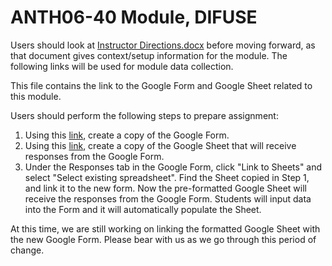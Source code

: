 # ANTH06-40 Module, DIFUSE

Users should look at [Instructor Directions.docx](https://github.com/difuse-dartmouth/ANTH06-40_22F/tree/main/completed_module/components) before moving forward, as that document gives context/setup information for the module. The following links will be used for module data collection.

This file contains the link to the Google Form and Google Sheet related to this module.

Users should perform the following steps to prepare assignment:
1. Using this [link](https://forms.gle/pRJEzgTLem9rg4jr5), create a copy of the Google Form.  
2. Using this [link](https://docs.google.com/spreadsheets/d/17CBAwqIPAwoZhLnRJ6HGfusSBF4hffFhF77kSxEBfhI/edit?usp=sharing), create a copy of the Google Sheet that will receive responses from the Google Form.
3. Under the Responses tab in the Google Form, click "Link to Sheets" and select "Select existing spreadsheet". Find the Sheet copied in Step 1, and link it to the new form. Now the pre-formatted Google Sheet will receive the responses from the Google Form. Students will input data into the Form and it will automatically populate the Sheet.

At this time, we are still working on linking the formatted Google Sheet with the new Google Form. Please bear with us as we go through this period of change.
